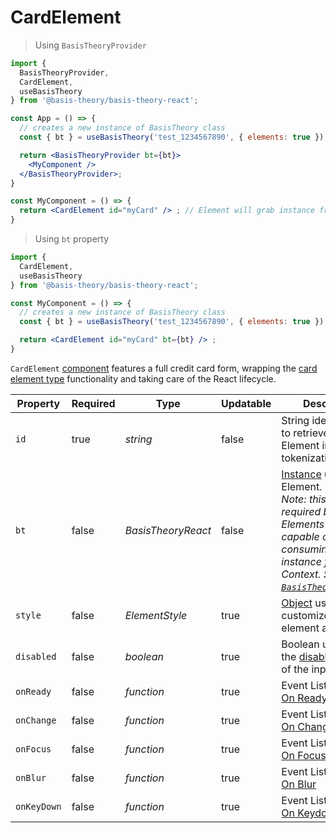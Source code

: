 # CardElement

> Using `BasisTheoryProvider`

```jsx
import {
  BasisTheoryProvider,
  CardElement,
  useBasisTheory
} from '@basis-theory/basis-theory-react';

const App = () => {
  // creates a new instance of BasisTheory class
  const { bt } = useBasisTheory('test_1234567890', { elements: true });

  return <BasisTheoryProvider bt={bt}>
    <MyComponent />
  </BasisTheoryProvider>;
}

const MyComponent = () => {
  return <CardElement id="myCard" /> ; // Element will grab instance from the Context
}
```


> Using `bt` property

```jsx
import {
  CardElement,
  useBasisTheory
} from '@basis-theory/basis-theory-react';

const MyComponent = () => {
  // creates a new instance of BasisTheory class
  const { bt } = useBasisTheory('test_1234567890', { elements: true });

  return <CardElement id="myCard" bt={bt} /> ;
}
```

`CardElement` <a href="https://reactjs.org/docs/components-and-props.html" target="_blank">component</a> features a full credit card form, wrapping the [card element type](#element-types-card-element) functionality and taking care of the React lifecycle.


| Property    | Required | Type               | Updatable | Description                                                                                                                                                                                                      |
|-------------|----------|--------------------|-----------|------------------------------------------------------------------------------------------------------------------------------------------------------------------------------------------------------------------|
| `id`        | true     | *string*           | false     | String identifier used to retrieve the Element instance for tokenization.                                                                                                                                        |
| `bt`        | false    | *BasisTheoryReact* | false     | [Instance](#basistheoryreact) used by the Element. <br><i>Note: this is not required because Elements are capable of consuming the instance from Context. See [`BasisTheoryProvider`](#basistheoryprovider).</i> |
| `style`     | false    | *ElementStyle*     | true      | [Object](#element-options-style) used to customize the element appearance                                                                                                                                                |
| `disabled`  | false    | *boolean*          | true      | Boolean used to set the [disabled attribute](https://developer.mozilla.org/en-US/docs/Web/HTML/Attributes/disabled) of the input(s)                                                                              |
| `onReady`   | false    | *function*         | true      | Event Listener. See [On Ready](#element-events-on-ready)                                                                                                                                                         |
| `onChange`  | false    | *function*         | true      | Event Listener. See [On Change](#element-events-on-change)                                                                                                                                                       |
| `onFocus`   | false    | *function*         | true      | Event Listener. See [On Focus](#element-events-on-focus)                                                                                                                                                         |
| `onBlur`    | false    | *function*         | true      | Event Listener. See [On Blur](#element-events-on-blur)                                                                                                                                                           |
| `onKeyDown` | false    | *function*         | true      | Event Listener. See [On Keydown](#element-events-on-keydown)                                                                                                                                                     |
